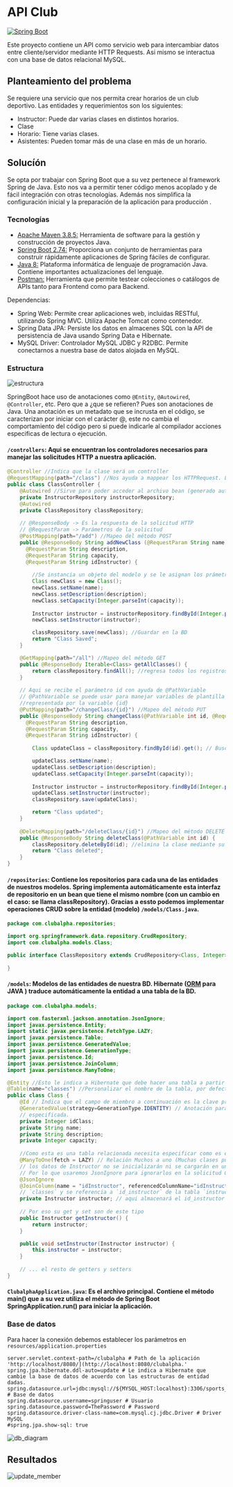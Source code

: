 # API Club

[![Spring Boot](https://img.shields.io/badge/SpringBoot-v2.74-success?style=for-the-badge&logo=springboot)](https://spring.io/)

Este proyecto contiene un API como servicio web para intercambiar datos entre cliente/servidor mediante HTTP Requests. Asi mismo se interactua con una base de datos relacional MySQL.

## Planteamiento del problema

Se requiere una servicio que nos permita crear horarios de un club deportivo. Las entidades y requerimientos son los siguientes:
- Instructor: Puede dar varias clases en distintos horarios.
- Clase
- Horario: Tiene varias clases.
- Asistentes: Pueden tomar más de una clase en más de un horario.

## Solucíón

Se opta por trabajar con Spring Boot que a su vez pertenece al framework Spring de Java. Esto nos va a permitir tener código menos acoplado y de fácil integración con otras tecnologías. Además nos simplifica la configuración inicial y la preparación de la aplicación para producción .

### Tecnologías
 
- [Apache Maven 3.8.5:](https://maven.apache.org/) Herramienta de software para la gestión y construcción de proyectos Java.
- [Spring Boot 2.74:](https://spring.io/) Proporciona un conjunto de herramientas para construir rápidamente aplicaciones de Spring fáciles de configurar.
- [Java 8:](https://www.java.com/es/) Plataforma informática de lenguaje de programación Java. Contiene importantes actualizaciones del lenguaje.
- [Postman:](https://www.postman.com/) Herramienta que permite testear colecciones o catálogos de APIs tanto para Frontend como para Backend.

Dependencias:

- Spring Web: Permite crear aplicaciones web, incluidas RESTful, utilizando Spring MVC. Utiliza Apache Tomcat como contenedor.
- Spring Data JPA: Persiste los datos en almacenes SQL con la API de persistencia de Java usando Spring Data e Hibernate.
- MySQL Driver: Controlador MySQL JDBC y R2DBC. Permite conectarnos a nuestra base de datos alojada en MySQL.

### Estructura
![estructura](https://user-images.githubusercontent.com/61515833/193315686-d6f37b9f-1c24-46ca-9403-3464ccda491e.png)

SpringBoot hace uso de anotaciones como `@Entity`, `@Autowired`, `@Controller`, etc. Pero que a ¿que se refieren? Pues son anotaciones de Java. Una anotación es un metadato que se incrusta en el código, se caracterizan por iniciar con el carácter @, este no cambia el comportamiento del código pero si puede indicarle al compilador acciones especificas de lectura o ejecución.

#### `/controllers`: Aqui se encuentran los controladores necesarios para manejar las solicitudes HTTP a nuestra aplicación.
```java
@Controller //Indica que la clase será un controller
@RequestMapping(path="/class") //Nos ayuda a mappear los HTTPRequest. Las URL inician con /class/ para POST, GET, PUT, DELETE 
public class ClassController {
    @Autowired //Sirve para poder acceder al archivo bean (generado automáicamente por spring) y manejar los datos (operaciones CRUD)
    private InstructorRepository instructorRepository;
    @Autowired 
    private ClassRepository classRepository;
    
    // @ResponseBody -> Es la respuesta de la solicitud HTTP 
    // @RequestParam -> Parámetros de la solicitud
    @PostMapping(path="/add") //Mapeo del método POST
    public @ResponseBody String addNewClass (@RequestParam String name,
      @RequestParam String description,
      @RequestParam String capacity,
      @RequestParam String idInstructor) {
      
        //Se instancia un objeto del modelo y se le asignan los prámetros recibidos para la inserción en la BD
        Class newClass = new Class(); 
        newClass.setName(name);
        newClass.setDescription(description);
        newClass.setCapacity(Integer.parseInt(capacity));
        
        Instructor instructor = instructorRepository.findById(Integer.parseInt(idInstructor)).get();
        newClass.setInstructor(instructor);

        classRepository.save(newClass); //Guardar en la BD
        return "Class Saved";
    }

    @GetMapping(path="/all") //Mapeo del método GET
    public @ResponseBody Iterable<Class> getAllClasses() {
        return classRepository.findAll(); //regresa todos los registros existentes en la tabla Class
    }
    
    // Aqui se recibe el parámetro id con ayuda de @PathVariable
    // @PathVariable se puede usar para manejar variables de plantilla en el mapeo de URI; extrae la parte con plantilla del URI, 
    //representada por la variable {id}
    @PutMapping(path="/changeClass/{id}") //Mapeo del método PUT
    public @ResponseBody String changeClass(@PathVariable int id, @RequestParam String name,
      @RequestParam String description,
      @RequestParam String capacity,
      @RequestParam String idInstructor) {
        
        Class updateClass = classRepository.findById(id).get(); // Buscamos el registro para actualizar sus datos     

        updateClass.setName(name);
        updateClass.setDescription(description);
        updateClass.setCapacity(Integer.parseInt(capacity));
       
        Instructor instructor = instructorRepository.findById(Integer.parseInt(idInstructor)).get();
        updateClass.setInstructor(instructor);
        classRepository.save(updateClass);

        return "Class updated";
    }
    
    @DeleteMapping(path="/deleteClass/{id}") //Mapeo del método DELETE
    public @ResponseBody String deleteClass(@PathVariable int id) {
        classRepository.deleteById(id); //elimina la clase mediante su id
        return "Class deleted";
    }
}

```

#### `/repositories`: Contiene los repositorios para cada una de las entidades de nuestros modelos. Spring implementa automáticamente esta interfaz de repositorio en un bean que tiene el mismo nombre (con un cambio en el caso: se llama classRepository). Gracias a essto podemos implementar operaciones CRUD sobre la entidad (modelo) `/models/Class.java`.
```java
package com.clubalpha.repositories;

import org.springframework.data.repository.CrudRepository;
import com.clubalpha.models.Class;

public interface ClassRepository extends CrudRepository<Class, Integer>{
    
}
```
#### `/models`: Modelos de las entidades de nuestra BD. Hibernate ([ORM](https://hibernate.org/) para JAVA ) traduce automáticamente la entidad a una tabla de la BD.
```java
package com.clubalpha.models;

import com.fasterxml.jackson.annotation.JsonIgnore;
import javax.persistence.Entity;
import static javax.persistence.FetchType.LAZY;
import javax.persistence.Table;
import javax.persistence.GeneratedValue;
import javax.persistence.GenerationType;
import javax.persistence.Id;
import javax.persistence.JoinColumn;
import javax.persistence.ManyToOne;

@Entity //Esto le indica a Hibernate que debe hacer una tabla a partir de esta clase
@Table(name="classes") //Personalizar el nombre de la tabla, por defecto sería class
public class Class {
    @Id // Indica que el campo de miembro a continuación es la clave principal de la entidad actual.
    @GeneratedValue(strategy=GenerationType.IDENTITY) // Anotación para configurar la forma de incremento de la columna (id)  
    // especificada. 
    private Integer idClass;
    private String name;  
    private String description;
    private Integer capacity;
    
    //Como esta es una tabla relacionada necesita especificar como es esa relación.
    @ManyToOne(fetch = LAZY) // Relación Muchos a uno (Muchas clases pueden ser impartidas por un Instructor)
    // los datos de Instructor no se inicializarán ni se cargarán en una memoria hasta que hagamos una llamada explícita. 
    // Por lo que usaremos JsonIgnore para ignorarlos en la solicitud GET
    @JsonIgnore
    @JoinColumn(name = "idInstructor", referencedColumnName="idInstructor") //se crea la columna `id_instructor` en la tabla 
    // `classes` y se referencia a `id_instructor` de la tabla `instructors`.
    private Instructor instructor; // aqui almacenará el id_instructor asignado
    
    // Por eso su get y set son de este tipo
    public Instructor getInstructor() {
        return instructor;
    }

    public void setInstructor(Instructor instructor) {
        this.instructor = instructor;
    }
    
    // ... el resto de getters y setters
}
```
#### `ClubalphaApplication.java`: Es el archivo principal. Contiene el método main() que a su vez utiliza el método de Spring Boot SpringApplication.run() para iniciar la aplicación.

### Base de datos

Para hacer la conexión debemos establecer los parámetros en `resources/application.properties`

```editor-config
server.servlet.context-path=/clubalpha # Path de la aplicación 'http://localhost/8080/](http://localhost:8080/clubalpha.'
spring.jpa.hibernate.ddl-auto=update # Le indica a Hibernate que cambie la base de datos de acuerdo con las estructuras de entidad dadas.
spring.datasource.url=jdbc:mysql://${MYSQL_HOST:localhost}:3306/sports_club # Base de datos
spring.datasource.username=springuser # Usuario
spring.datasource.password=ThePassword # Password
spring.datasource.driver-class-name=com.mysql.cj.jdbc.Driver # Driver MySQL
#spring.jpa.show-sql: true
```

![db_diagram](https://user-images.githubusercontent.com/61515833/193292873-8d7e46f8-49a9-4f07-baaf-a0fb2f542e57.png)

## Resultados

![update_member](https://user-images.githubusercontent.com/61515833/193293626-f4f96d08-39e9-40bc-bdb1-46f807e05012.gif)
